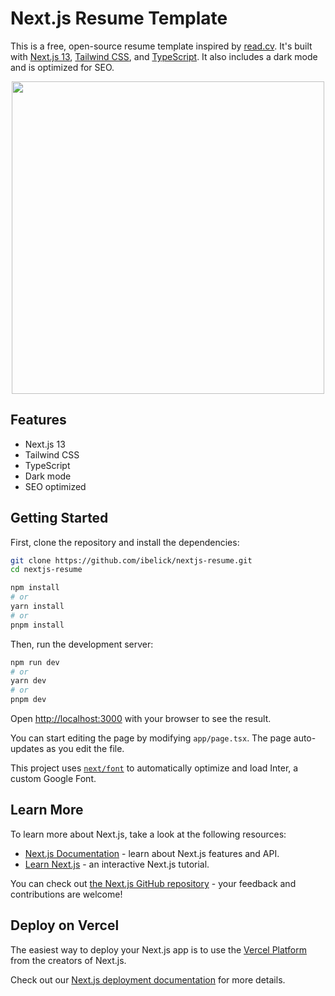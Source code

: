 # Next.js Resume Template

This is a free, open-source resume template inspired by [read.cv](https://read.cv/). It's built with [Next.js 13](https://nextjs.org/), [Tailwind CSS](https://tailwindcss.com/), and [TypeScript](https://www.typescriptlang.org/). It also includes a dark mode and is optimized for SEO.

<p align="center">
    <img src="public/screenshot.jpg" width="500" />
</p>

## Features

- Next.js 13
- Tailwind CSS
- TypeScript
- Dark mode
- SEO optimized

## Getting Started

First, clone the repository and install the dependencies:

```bash
git clone https://github.com/ibelick/nextjs-resume.git
cd nextjs-resume

npm install
# or
yarn install
# or
pnpm install
```

Then, run the development server:

```bash
npm run dev
# or
yarn dev
# or
pnpm dev
```

Open [http://localhost:3000](http://localhost:3000) with your browser to see the result.

You can start editing the page by modifying `app/page.tsx`. The page auto-updates as you edit the file.

This project uses [`next/font`](https://nextjs.org/docs/basic-features/font-optimization) to automatically optimize and load Inter, a custom Google Font.

## Learn More

To learn more about Next.js, take a look at the following resources:

- [Next.js Documentation](https://nextjs.org/docs) - learn about Next.js features and API.
- [Learn Next.js](https://nextjs.org/learn) - an interactive Next.js tutorial.

You can check out [the Next.js GitHub repository](https://github.com/vercel/next.js/) - your feedback and contributions are welcome!

## Deploy on Vercel

The easiest way to deploy your Next.js app is to use the [Vercel Platform](https://vercel.com/new?utm_medium=default-template&filter=next.js&utm_source=create-next-app&utm_campaign=create-next-app-readme) from the creators of Next.js.

Check out our [Next.js deployment documentation](https://nextjs.org/docs/deployment) for more details.

